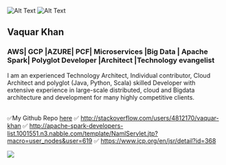 ![Alt Text](https://cms-assets.tutsplus.com/uploads/users/108/posts/21424/image/run-animation-4-8-final2.gif ) ![Alt Text](https://build-it-yourself.com/s-programs/images/geek-gif.gif )



## Vaquar Khan
### AWS| GCP |AZURE| PCF| Microservices |Big Data | Apache Spark| Polyglot Developer |Architect |Technology evangelist

I am an experienced Technology Architect, Individual contributor, Cloud Architect and polyglot (Java, Python, Scala) 
skilled Developer with extensive experience in large-scale distributed, cloud and Bigdata architecture and development
for many highly competitive clients. <br/> <br/>


✅My Github Repo  [here](https://github.com/vaquarkhan?tab=repositories)
✅ http://stackoverflow.com/users/4812170/vaquar-khan
✅ http://apache-spark-developers-list.1001551.n3.nabble.com/template/NamlServlet.jtp?macro=user_nodes&user=619
✅ https://www.jcp.org/en/jsr/detail?id=368

  <img align="center" src="https://github-profile-trophy.vercel.app/?username=vaquarkhan&theme=gruvbox" />




